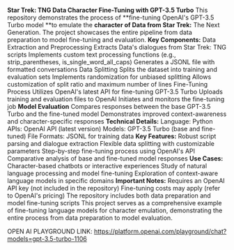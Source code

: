 **Star Trek: TNG Data Character Fine-Tuning with GPT-3.5 Turbo**
This repository demonstrates the process of **fine-tuning OpenAI's GPT-3.5 Turbo model **to emulate the **character of Data from Star Trek:** The Next Generation. The project showcases the entire pipeline from data preparation to model fine-tuning and evaluation.
**Key Components:**
Data Extraction and Preprocessing
Extracts Data's dialogues from Star Trek: TNG scripts
Implements custom text processing functions (e.g., strip_parentheses, is_single_word_all_caps)
Generates a JSONL file with formatted conversations
Data Splitting
Splits the dataset into training and evaluation sets
Implements randomization for unbiased splitting
Allows customization of split ratio and maximum number of lines
Fine-Tuning Process
Utilizes OpenAI's latest API for fine-tuning GPT-3.5 Turbo
Uploads training and evaluation files to OpenAI
Initiates and monitors the fine-tuning job
**Model Evaluation**
Compares responses between the base GPT-3.5 Turbo and the fine-tuned model
Demonstrates improved context-awareness and character-specific responses
**Technical Details:**
Language: Python
APIs: OpenAI API (latest version)
Models: GPT-3.5 Turbo (base and fine-tuned)
File Formats: JSONL for training data
**Key Features:**
Robust script parsing and dialogue extraction
Flexible data splitting with customizable parameters
Step-by-step fine-tuning process using OpenAI's API
Comparative analysis of base and fine-tuned model responses
**Use Cases:**
Character-based chatbots or interactive experiences
Study of natural language processing and model fine-tuning
Exploration of context-aware language models in specific domains
**Important Notes:**
Requires an OpenAI API key (not included in the repository)
Fine-tuning costs may apply (refer to OpenAI's pricing)
The repository includes both data preparation and model fine-tuning scripts
This project serves as a comprehensive example of fine-tuning language models for character emulation, demonstrating the entire process from data preparation to model evaluation. 


OPEN AI PLAYGROUND LINK: 
https://platform.openai.com/playground/chat?models=gpt-3.5-turbo-1106 
